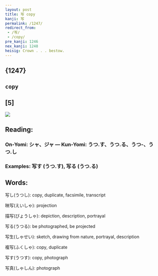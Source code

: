```yaml
---
layout: post
title: 写 copy
kanji: 写
permalink: /1247/
redirect_from:
 - /写/
 - /copy/
pre_kanji: 1246
nex_kanji: 1248
heisig: Crown . . . bestow.
---
```


## {1247}

## `copy`

## [5]

<div class="stroke"><img src="E58699.png" /></div>

## Reading:

### On-Yomi: シャ、ジャ &mdash; Kun-Yomi: うつ.す、うつ.る、うつ-、うつ.し

### Examples: 写す (うつ.す), 写る (うつ.る)

## Words:

写し(うつし): copy, duplicate, facsimile, transcript

映写(えいしゃ): projection

描写(びょうしゃ): depiction, description, portrayal

写る(うつる): be photographed, be projected

写生(しゃせい): sketch, drawing from nature, portrayal, description

複写(ふくしゃ): copy, duplicate

写す(うつす): copy, photograph

写真(しゃしん): photograph
